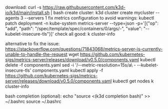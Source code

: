 download:
curl -s https://raw.githubusercontent.com/k3d-io/k3d/main/install.sh | bash
create cluster:
k3d cluster create mycluster --agents 3 --servers 1
fix metrics configuration to avoid warnings:
kubectl patch deployment -n kube-system metrics-server --type=json -p='[{"op": "add", "path": "/spec/template/spec/containers/0/args/-", "value": "--kubelet-insecure-tls"}]'
check all good:
k cluster-info

alternative to fix the issue:
https://stackoverflow.com/questions/71843068/metrics-server-is-currently-unable-to-handle-the-request
wget https://github.com/kubernetes-sigs/metrics-server/releases/download/v0.5.0/components.yaml
kubectl delete -f components.yaml
sed -i '/--metric-resolution=15s/a\        - --kubelet-insecure-tls' components.yaml
kubectl apply -f https://github.com/kubernetes-sigs/metrics-server/releases/download/v0.5.0/components.yaml
kubectl get nodes
k cluster-info

bash completion (optional):
echo "source <(k3d completion bash)" >> ~/.bashrc
source ~/.bashrc
